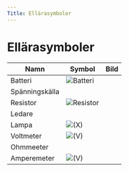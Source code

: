 ```yaml
---
Title: Ellärasymboler
---
```

# Ellärasymboler

| Namn           | Symbol  | Bild |
| -------------- | ------- | ---- |
| Batteri        | ![Batteri](/batteri.png)        |      |
| Spänningskälla |         |      |
| Resistor       | ![Resistor](/resistor.png)        |      |
| Ledare         |         |      |
| Lampa          | ![(X)](/lampa.png)        |      |
| Voltmeter      | ![(V)](/voltmeter.png)        |      |
| Ohmmeeter      |         |      |
| Amperemeter    | ![(V)](/amperemeter.png)       |      |